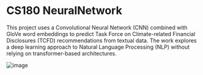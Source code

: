 # CS180 NeuralNetwork
This project uses a Convolutional Neural Network (CNN) combined with GloVe word embeddings to predict Task Force on Climate-related Financial Disclosures (TCFD) recommendations from textual data. The work explores a deep learning approach to Natural Language Processing (NLP) without relying on transformer-based architectures.

![image](https://github.com/user-attachments/assets/414977ec-7d0e-43e9-b741-c6b25ce438d9)
